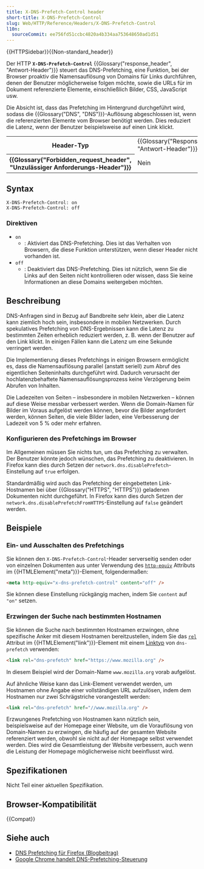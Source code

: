 ```yaml
---
title: X-DNS-Prefetch-Control header
short-title: X-DNS-Prefetch-Control
slug: Web/HTTP/Reference/Headers/X-DNS-Prefetch-Control
l10n:
  sourceCommit: ee756fd51ccbc4820a4b334aa753648650ad1d51
---
```


{{HTTPSidebar}}{{Non-standard_header}}

Der HTTP **`X-DNS-Prefetch-Control`** {{Glossary("response_header", "Antwort-Header")}} steuert das DNS-Prefetching, eine Funktion, bei der Browser proaktiv die Namensauflösung von Domains für Links durchführen, denen der Benutzer möglicherweise folgen möchte, sowie die URLs für im Dokument referenzierte Elemente, einschließlich Bilder, CSS, JavaScript usw.

Die Absicht ist, dass das Prefetching im Hintergrund durchgeführt wird, sodass die {{Glossary("DNS", "DNS")}}-Auflösung abgeschlossen ist, wenn die referenzierten Elemente vom Browser benötigt werden.
Dies reduziert die Latenz, wenn der Benutzer beispielsweise auf einen Link klickt.

<table class="properties">
  <tbody>
    <tr>
      <th scope="row">Header-Typ</th>
      <td>{{Glossary("Response_header", "Antwort-Header")}}</td>
    </tr>
    <tr>
      <th scope="row">{{Glossary("Forbidden_request_header", "Unzulässiger Anforderungs-Header")}}</th>
      <td>Nein</td>
    </tr>
  </tbody>
</table>

## Syntax

```http
X-DNS-Prefetch-Control: on
X-DNS-Prefetch-Control: off
```

### Direktiven

- `on`
  - : Aktiviert das DNS-Prefetching. Dies ist das Verhalten von Browsern, die diese Funktion unterstützen, wenn dieser Header nicht vorhanden ist.
- `off`
  - : Deaktiviert das DNS-Prefetching. Dies ist nützlich, wenn Sie die Links auf den Seiten nicht kontrollieren oder wissen, dass Sie keine Informationen an diese Domains weitergeben möchten.

## Beschreibung

DNS-Anfragen sind in Bezug auf Bandbreite sehr klein, aber die Latenz kann ziemlich hoch sein,
insbesondere in mobilen Netzwerken. Durch spekulatives Prefetching von DNS-Ergebnissen kann die
Latenz zu bestimmten Zeiten erheblich reduziert werden, z. B. wenn der Benutzer auf den Link klickt. In einigen
Fällen kann die Latenz um eine Sekunde verringert werden.

Die Implementierung dieses Prefetchings in einigen Browsern ermöglicht es, dass die Namensauflösung
parallel (anstatt seriell) zum Abruf des eigentlichen Seiteninhalts durchgeführt wird. Dadurch verursacht der
hochlatenzbehaftete Namensauflösungsprozess keine Verzögerung beim Abrufen von Inhalten.

Die Ladezeiten von Seiten – insbesondere in mobilen Netzwerken – können auf diese Weise messbar verbessert werden. Wenn die Domain-Namen für Bilder im Voraus aufgelöst werden können, bevor die Bilder angefordert werden, können Seiten, die viele Bilder laden, eine Verbesserung der Ladezeit von 5 % oder mehr erfahren.

### Konfigurieren des Prefetchings im Browser

Im Allgemeinen müssen Sie nichts tun, um das Prefetching zu verwalten. Der Benutzer könnte jedoch
wünschen, das Prefetching zu deaktivieren. In Firefox kann dies durch Setzen der
`network.dns.disablePrefetch`-Einstellung auf `true` erfolgen.

Standardmäßig wird auch das Prefetching der eingebetteten Link-Hostnamen bei über {{Glossary("HTTPS", "HTTPS")}} geladenen Dokumenten nicht durchgeführt. In Firefox kann dies durch Setzen der
`network.dns.disablePrefetchFromHTTPS`-Einstellung auf `false` geändert werden.

## Beispiele

### Ein- und Ausschalten des Prefetchings

Sie können den `X-DNS-Prefetch-Control`-Header serverseitig senden oder von
einzelnen Dokumenten aus unter Verwendung des [`http-equiv`](/de/docs/Web/HTML/Reference/Elements/meta#http-equiv) Attributs im {{HTMLElement("meta")}}-Element, folgendermaßen:

```html
<meta http-equiv="x-dns-prefetch-control" content="off" />
```

Sie können diese Einstellung rückgängig machen, indem Sie `content` auf `"on"` setzen.

### Erzwingen der Suche nach bestimmten Hostnamen

Sie können die Suche nach bestimmten Hostnamen erzwingen, ohne spezifische Anker mit
diesem Hostnamen bereitzustellen, indem Sie das [`rel`](/de/docs/Web/HTML/Reference/Elements/link#rel) Attribut im
{{HTMLElement("link")}}-Element mit einem [Linktyp](/de/docs/Web/HTML/Reference/Attributes/rel) von `dns-prefetch` verwenden:

```html
<link rel="dns-prefetch" href="https://www.mozilla.org" />
```

In diesem Beispiel wird der Domain-Name `www.mozilla.org` vorab aufgelöst.

Auf ähnliche Weise kann das Link-Element verwendet werden, um Hostnamen ohne Angabe einer
vollständigen URL aufzulösen, indem dem Hostnamen nur zwei Schrägstriche vorangestellt werden:

```html
<link rel="dns-prefetch" href="//www.mozilla.org" />
```

Erzwungenes Prefetching von Hostnamen kann nützlich sein, beispielsweise auf der Homepage einer Website,
um die Vorauflösung von Domain-Namen zu erzwingen, die häufig auf der gesamten Website referenziert werden, obwohl
sie nicht auf der Homepage selbst verwendet werden. Dies wird die Gesamtleistung der Website verbessern,
auch wenn die Leistung der Homepage möglicherweise nicht beeinflusst wird.

## Spezifikationen

Nicht Teil einer aktuellen Spezifikation.

## Browser-Kompatibilität

{{Compat}}

## Siehe auch

- [DNS Prefetching für Firefox (Blogbeitrag)](https://bitsup.blogspot.com/2008/11/dns-prefetching-for-firefox.html)
- [Google Chrome handelt DNS-Prefetching-Steuerung](https://www.chromium.org/developers/design-documents/dns-prefetching/)
